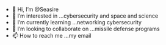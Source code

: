 - 👋 Hi, I’m @Seasire
- 👀 I’m interested in ...cybersecurity and space and science
- 🌱 I’m currently learning ...networking cybersecurity
- 💞️ I’m looking to collaborate on ...missile defense programs
- 📫 How to reach me ...my email

<!---
Seasire/Seasire is a ✨ special ✨ repository because its `README.md` (this file) appears on your GitHub profile.
You can click the Preview link to take a look at your changes.
--->
